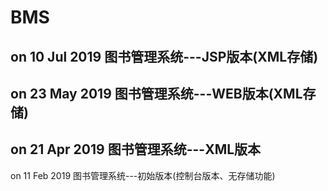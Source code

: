 # BMS
on 10 Jul 2019
图书管理系统---JSP版本(XML存储)
--------------------------
on 23 May 2019
图书管理系统---WEB版本(XML存储)
--------------------------
on 21 Apr 2019
图书管理系统---XML版本
--------------------------
on 11 Feb 2019
图书管理系统---初始版本(控制台版本、无存储功能)
